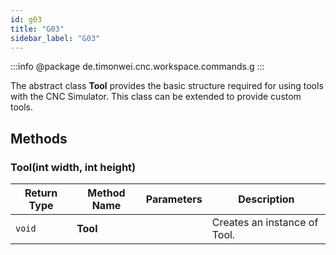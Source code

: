 ```yaml
---
id: g03
title: "G03"
sidebar_label: "G03"
---
```


:::info
@package de.timonwei.cnc.workspace.commands.g
:::

The abstract class **Tool** provides the basic structure required for using tools with the CNC Simulator. This class can be extended to provide custom tools.


## Methods

### Tool(int width, int height)
| Return Type   | Method Name   | Parameters  | Description    |
| ------------- | ------------- | ----------- | -------------- |
| `void`       | **Tool**      |             | Creates an instance of Tool. |